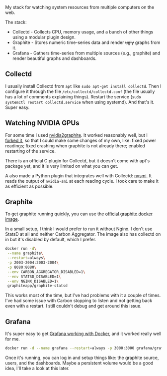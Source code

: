 
My stack for watching system resources from multiple computers on the web.

The stack:
 - Collectd - Collects CPU, memory usage, and a bunch of other things using a modular plugin design.
 - Graphite - Stores numeric time-series data and render ~~ugly~~ graphs from it.
 - Grafana - Gathers time-series from multiple sources (e.g., graphite) and render beautiful graphs and dashboards.

## Collectd

I usually install Collectd from `apt` like `sudo apt-get install collectd`. Then I configure it through the file `/etc/collectd/collectd.conf` (the file usually has a lot of comments explaining things). Restart the service (`sudo systemctl restart collectd.service` when using systemd). And that's it. Super easy.

## Watching NVIDIA GPUs

For some time I used [nvidia2graphite](https://github.com/possatti/nvidia2graphite). It worked reasonably well, but I [forked it](https://github.com/possatti/nvidia2graphite), so that I could make some changes of my own, like: fixed power readings; fixed crashing when graphite is not already there; enabled restarting of the service.

There is an official C plugin for Collectd, but it doesn't come with apt's package yet, and it is very limited on what you can get.

A also made a Python plugin that integrates well with Collectd: [nvsmi](https://github.com/possatti/collectd-nvidia-smi/). It reads the output of `nvidia-smi` at each reading cycle. I took care to make it as efficient as possible.

## Graphite

To get graphite running quickly, you can use the [official graphite docker image](https://github.com/graphite-project/docker-graphite-statsd).

In a small setup, I think I would prefer to run it without Nginx. I don't use StatsD at all and neither Carbon Aggregator. The image also has collectd on in but it's disabled by default, which I prefer.

```bash
docker run -d\
 --name graphite\
 --restart=always\
 -p 2003-2004:2003-2004\
 -p 8080:8080\
 --env CARBON_AGGREGATOR_DISABLED=1\
 --env STATSD_DISABLED=1\
 --env NGINX_DISABLED=1\
 graphiteapp/graphite-statsd
```

This works most of the time, but I've had problems with it a couple of times. I've had some issue with Carbon stopping to listen and not getting back even with a restart. I still couldn't debug and get around this issue.

## Grafana

It's super easy to get [Grafana working with Docker](https://grafana.com/docs/installation/docker/), and it worked really well for me.

```bash
docker run -d --name grafana --restart=always -p 3000:3000 grafana/grafana
```

Once it's running, you can log in and setup things like: the graphite source, users, and the dashboards. Maybe a persistent volume would be a good idea, I'll take a look at this later.
